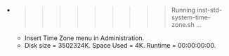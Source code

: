 * >>>>>>>>> Running inst-std-system-time-zone.sh ...
  * Insert Time Zone menu in Administration.
  * Disk size = 3502324K. Space Used = 4K. Runtime = 00:00:00:00.
